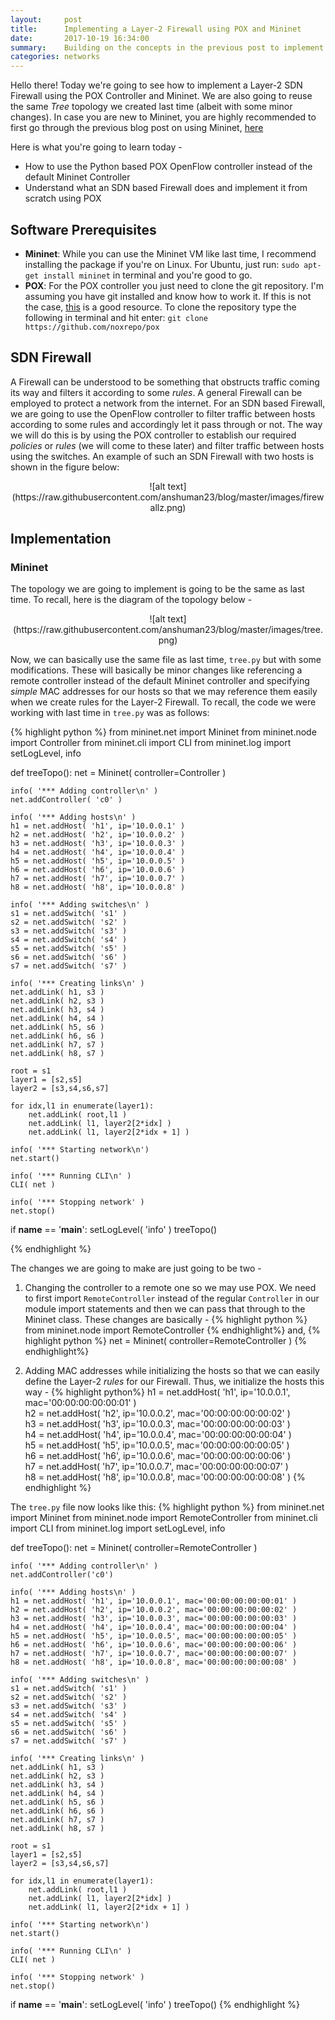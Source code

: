 ```yaml
---
layout:     post
title:      Implementing a Layer-2 Firewall using POX and Mininet 
date:       2017-10-19 16:34:00
summary:    Building on the concepts in the previous post to implement a L2 SDN Firewall in Mininet  
categories: networks
---
```


Hello there! Today we're going to see how to implement a Layer-2 SDN Firewall using the POX Controller and Mininet. We are also going to reuse the same *Tree* topology we created last time (albeit with some minor changes). In case you are new to Mininet, you are highly recommended to first go through the previous blog post on using Mininet, [here](http://www.anshuman.ml/networks/2017/10/15/mininet/)

Here is what you're going to learn today - 
- How to use the Python based POX OpenFlow controller instead of the default Mininet Controller 
- Understand what an SDN based Firewall does and implement it from scratch using POX

## Software Prerequisites
- **Mininet**: While you can use the Mininet VM like last time, I recommend installing the package if you're on Linux. For Ubuntu, just run:
`sudo apt-get install mininet` in terminal and you're good to go.
- **POX**: For the POX controller you just need to clone the git repository. I'm assuming you have git installed and know how to work it. If this is not the case, [this](http://rogerdudler.github.io/git-guide/) is a good resource. To clone the repository type the following in terminal and hit enter:
`git clone https://github.com/noxrepo/pox`

## SDN Firewall
A Firewall can be understood to be something that obstructs traffic coming its way and filters it according to some *rules*. A general Firewall can be employed to protect a network from the internet. For an SDN based Firewall, we are going to use the OpenFlow controller to filter traffic between hosts according to some rules and accordingly let it pass through or not.
The way we will do this is by using the POX controller to establish our required *policies* or *rules* (we will come to these later) and filter traffic between hosts using the switches.
An example of such an SDN Firewall with two hosts is shown in the figure below:
<div style="text-align:center" markdown="1">
![alt text](https://raw.githubusercontent.com/anshuman23/blog/master/images/firewallz.png)
</div>

## Implementation

### Mininet
The topology we are going to implement is going to be the same as last time. To recall, here is the diagram of the topology below - 
<div style="text-align:center" markdown="1">
![alt text](https://raw.githubusercontent.com/anshuman23/blog/master/images/tree.png)
</div>

Now, we can basically use the same file as last time, `tree.py` but with some modifications. These will basically be minor changes like referencing a remote controller instead of the default Mininet controller and specifying *simple* MAC addresses for our hosts so that we may reference them easily when we create rules for the Layer-2 Firewall. To recall, the code we were working with last time in `tree.py` was as follows:

{% highlight python %}
from mininet.net import Mininet
from mininet.node import Controller
from mininet.cli import CLI
from mininet.log import setLogLevel, info

def treeTopo():
    net = Mininet( controller=Controller )
    
    info( '*** Adding controller\n' )
    net.addController( 'c0' )

    info( '*** Adding hosts\n' )
    h1 = net.addHost( 'h1', ip='10.0.0.1' )
    h2 = net.addHost( 'h2', ip='10.0.0.2' )
    h3 = net.addHost( 'h3', ip='10.0.0.3' )
    h4 = net.addHost( 'h4', ip='10.0.0.4' )
    h5 = net.addHost( 'h5', ip='10.0.0.5' )
    h6 = net.addHost( 'h6', ip='10.0.0.6' )
    h7 = net.addHost( 'h7', ip='10.0.0.7' )
    h8 = net.addHost( 'h8', ip='10.0.0.8' )

    info( '*** Adding switches\n' )
    s1 = net.addSwitch( 's1' )
    s2 = net.addSwitch( 's2' )
    s3 = net.addSwitch( 's3' )
    s4 = net.addSwitch( 's4' )
    s5 = net.addSwitch( 's5' )
    s6 = net.addSwitch( 's6' )
    s7 = net.addSwitch( 's7' )

    info( '*** Creating links\n' )
    net.addLink( h1, s3 )
    net.addLink( h2, s3 )
    net.addLink( h3, s4 )
    net.addLink( h4, s4 )
    net.addLink( h5, s6 )
    net.addLink( h6, s6 )
    net.addLink( h7, s7 )
    net.addLink( h8, s7 )
    
    root = s1
    layer1 = [s2,s5]
    layer2 = [s3,s4,s6,s7]

    for idx,l1 in enumerate(layer1):
        net.addLink( root,l1 )
        net.addLink( l1, layer2[2*idx] )
        net.addLink( l1, layer2[2*idx + 1] )
        
    info( '*** Starting network\n')
    net.start()

    info( '*** Running CLI\n' )
    CLI( net )

    info( '*** Stopping network' )
    net.stop()

if __name__ == '__main__':
    setLogLevel( 'info' )
    treeTopo()
    
{% endhighlight %}

The changes we are going to make are just going to be two - 
1. Changing the controller to a remote one so we may use POX. We need to first import `RemoteController` instead of the regular `Controller` in our module import statements and then we can pass that through to the Mininet class. These changes are basically - 
{% highlight python %}
from mininet.node import RemoteController
{% endhighlight%}
and,
{% highlight python %}
net = Mininet( controller=RemoteController )
{% endhighlight%}

2. Adding MAC addresses while initializing the hosts so that we can easily define the Layer-2 *rules* for our Firewall. Thus, we initialize the hosts this way -
{% highlight python%}
    h1 = net.addHost( 'h1', ip='10.0.0.1', mac='00:00:00:00:00:01' )            
    h2 = net.addHost( 'h2', ip='10.0.0.2', mac='00:00:00:00:00:02' )            
    h3 = net.addHost( 'h3', ip='10.0.0.3', mac='00:00:00:00:00:03' )            
    h4 = net.addHost( 'h4', ip='10.0.0.4', mac='00:00:00:00:00:04' )            
    h5 = net.addHost( 'h5', ip='10.0.0.5', mac='00:00:00:00:00:05' )            
    h6 = net.addHost( 'h6', ip='10.0.0.6', mac='00:00:00:00:00:06' )            
    h7 = net.addHost( 'h7', ip='10.0.0.7', mac='00:00:00:00:00:07' )            
    h8 = net.addHost( 'h8', ip='10.0.0.8', mac='00:00:00:00:00:08' ) 
{% endhighlight %}

The `tree.py` file now looks like this:
{% highlight python %}
from mininet.net import Mininet
from mininet.node import RemoteController
from mininet.cli import CLI
from mininet.log import setLogLevel, info

def treeTopo():
    net = Mininet( controller=RemoteController )
    
    info( '*** Adding controller\n' )
    net.addController('c0')
    
    info( '*** Adding hosts\n' )
    h1 = net.addHost( 'h1', ip='10.0.0.1', mac='00:00:00:00:00:01' )
    h2 = net.addHost( 'h2', ip='10.0.0.2', mac='00:00:00:00:00:02' )
    h3 = net.addHost( 'h3', ip='10.0.0.3', mac='00:00:00:00:00:03' )
    h4 = net.addHost( 'h4', ip='10.0.0.4', mac='00:00:00:00:00:04' )
    h5 = net.addHost( 'h5', ip='10.0.0.5', mac='00:00:00:00:00:05' )
    h6 = net.addHost( 'h6', ip='10.0.0.6', mac='00:00:00:00:00:06' )
    h7 = net.addHost( 'h7', ip='10.0.0.7', mac='00:00:00:00:00:07' )
    h8 = net.addHost( 'h8', ip='10.0.0.8', mac='00:00:00:00:00:08' )

    info( '*** Adding switches\n' )
    s1 = net.addSwitch( 's1' )
    s2 = net.addSwitch( 's2' )
    s3 = net.addSwitch( 's3' )
    s4 = net.addSwitch( 's4' )
    s5 = net.addSwitch( 's5' )
    s6 = net.addSwitch( 's6' )
    s7 = net.addSwitch( 's7' )
    
    info( '*** Creating links\n' )
    net.addLink( h1, s3 )
    net.addLink( h2, s3 )
    net.addLink( h3, s4 )
    net.addLink( h4, s4 )
    net.addLink( h5, s6 )
    net.addLink( h6, s6 )
    net.addLink( h7, s7 )
    net.addLink( h8, s7 )
    
    root = s1
    layer1 = [s2,s5]
    layer2 = [s3,s4,s6,s7]
    
    for idx,l1 in enumerate(layer1):
        net.addLink( root,l1 )
        net.addLink( l1, layer2[2*idx] )
        net.addLink( l1, layer2[2*idx + 1] )
        
    info( '*** Starting network\n')
    net.start()
    
    info( '*** Running CLI\n' )
    CLI( net )
    
    info( '*** Stopping network' )
    net.stop()
    
if __name__ == '__main__':
    setLogLevel( 'info' )
    treeTopo()
{% endhighlight %}

